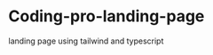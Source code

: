 # Coding-pro-landing-page

landing page using tailwind and typescript

<!-- add icon change project name in tab deploy to vercel write readme nav bar icons -->